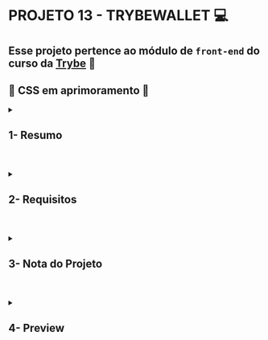 # PROJETO 13 - TRYBEWALLET :computer:

## Esse projeto pertence ao módulo de `front-end` do curso da [Trybe](https://www.betrybe.com/) :green_heart:

## :construction: CSS em aprimoramento :construction:
 
<details>
 
<summary>
  
## 1- Resumo
  
</summary>

Por meio do projeto Trybe Wallet simulei uma carteira de controle de gastos financeiros, com conversão de moedas e suas cotações. É possível descrever detalhadamente cada despesa e ainda editar ou excluir cada uma individualmente.

Em suma, utilizei React e Redux para realizar toda lógica de programação do projeto e gerenciamento do estado global, requisições assíncronas para obtenção dos dados econômicos, HTML e CSS para estruturação e estilização, e testes em RTL para aferição do bom comportamento da aplicação. Veja mais abaixo!

</details>

#

<details>
 
<summary>
 
## 2- Requisitos

</summary>

### I. Crie uma página inicial de login.

### II. Crie um header para a página de carteira.

### III. Desenvolva um formulário para adicionar uma despesa.

### IV. Salve todas as informações do formulário no estado global.

### V. Desenvolva testes para atingir 60% de cobertura total da aplicação.

### VI. Desenvolva uma tabela com os gastos.

### VII. Implemente a lógica para que a tabela seja alimentada pelo estado da aplicação.

### VIII. Crie um botão para deletar uma despesa da tabela.

### IX. Crie um botão para editar uma despesa da tabela.

### X. Desenvolva testes para atingir 90% de cobertura total da aplicação.

</details>

# 

<details>
 
<summary>

## 3- Nota do Projeto
 
</summary>

## 100% :heavy_check_mark:

![Project-Wallet-Grade](https://github.com/jonnoliveira/trybe-project-13-trybewallet/blob/main/images/trybe-wallet-grade.png)

</details> 
 
# 

<details>
 
<summary>

## 4- Preview

</summary>

![Project-Wallet-Grade]()

</details>


